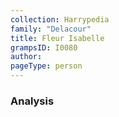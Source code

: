 ```yaml
---
collection: Harrypedia
family: "Delacour"
title: Fleur Isabelle
grampsID: I0080
author:
pageType: person
---
```


### Analysis

